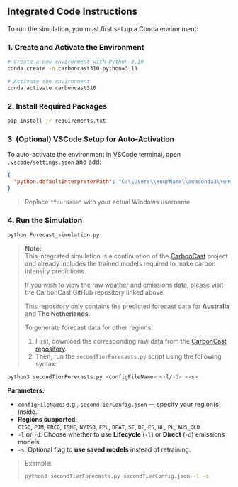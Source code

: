 ## Integrated Code Instructions

To run the simulation, you must first set up a Conda environment:

### 1. Create and Activate the Environment

```bash
# Create a new environment with Python 3.10
conda create -n carboncast310 python=3.10

# Activate the environment
conda activate carboncast310
```

### 2. Install Required Packages

```bash
pip install -r requirements.txt
```

### 3. (Optional) VSCode Setup for Auto-Activation

To auto-activate the environment in VSCode terminal, open `.vscode/settings.json` and add:

```json
{
  "python.defaultInterpreterPath": "C:\\Users\\YourName\\anaconda3\\envs\\carboncast310\\python.exe"
}
```

> Replace `"YourName"` with your actual Windows username.

### 4. Run the Simulation

```bash
python Forecast_simulation.py
```
> **Note:**  
> This integrated simulation is a continuation of the [CarbonCast](https://github.com/carbonfirst/CarbonCast.git) project and already includes the trained models required to make carbon intensity predictions.  
> 
> If you wish to view the raw weather and emissions data, please visit the CarbonCast GitHub repository linked above.
>
> This repository only contains the predicted forecast data for **Australia** and **The Netherlands**.  
> 
> To generate forecast data for other regions:
> 1. First, download the corresponding raw data from the [CarbonCast repository](https://github.com/carbonfirst/CarbonCast.git).
> 2. Then, run the `secondTierForecasts.py` script using the following syntax:

```bash
python3 secondTierForecasts.py <configFileName> <-l/-d> <-s>
```

**Parameters:**
- `configFileName`: e.g., `secondTierConfig.json` — specify your region(s) inside.
- **Regions supported**:  
  `CISO`, `PJM`, `ERCO`, `ISNE`, `NYISO`, `FPL`, `BPAT`, `SE`, `DE`, `ES`, `NL`, `PL`, `AUS_QLD`
- `-l` or `-d`: Choose whether to use **Lifecycle** (`-l`) or **Direct** (`-d`) emissions models.
- `-s`: Optional flag to **use saved models** instead of retraining.

> Example:
> ```bash
> python3 secondTierForecasts.py secondTierConfig.json -l -s
> ```


